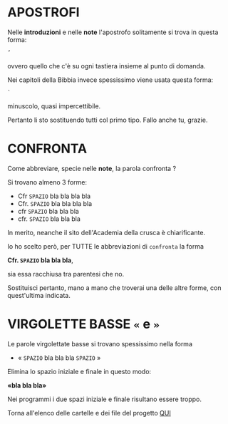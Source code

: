 # APOSTROFI #

Nelle **introduzioni** e nelle **note** l'apostrofo solitamente si trova in questa forma:

`
’
`

ovvero quello che c'è su ogni tastiera insieme al punto di domanda.

Nei capitoli della Bibbia invece spessissimo viene usata questa forma:

``
`
``

minuscolo, quasi impercettibile.

Pertanto li sto sostituendo tutti col primo tipo. Fallo anche tu, grazie.

# CONFRONTA #

Come abbreviare, specie nelle **note**, la parola confronta ?

Si trovano almeno 3 forme:

* Cfr `SPAZIO` bla bla bla bla
* Cfr. `SPAZIO` bla bla bla bla
* cfr `SPAZIO` bla bla bla
* cfr. `SPAZIO` bla bla bla

In merito, neanche il sito dell'Academia della crusca è chiarificante.

Io ho scelto però, per TUTTE le abbreviazioni di `confronta` la forma

**Cfr. `SPAZIO` bla bla bla**,

sia essa racchiusa tra parentesi che no.

Sostituisci pertanto, mano a mano che troverai una delle altre forme, con quest'ultima indicata.

# VIRGOLETTE BASSE `«` e `»` #

Le parole virgolettate basse si trovano spessissimo nella forma

* « `SPAZIO` bla bla bla `SPAZIO` »

Elimina lo spazio iniziale e finale in questo modo:

**«bla bla bla»**

Nei programmi i due spazi iniziale e finale risultano essere troppo.

Torna all'elenco delle cartelle e dei file del progetto [QUI](https://github.com/EmanueleTinari/OsisITA_LAT)
